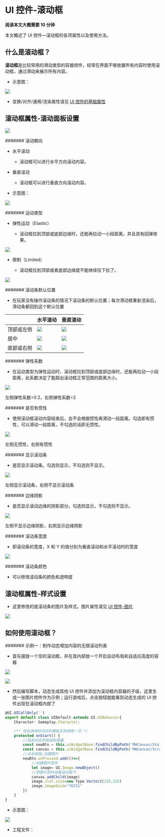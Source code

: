 # UI 控件-滚动框

**阅读本文大概需要 10 分钟**

本文概述了 UI 控件—滚动框的各项属性以及使用方法。

## 什么是**滚动框**？

**滚动框**是比较常用的滑动类型的容器控件，经常在界面不够放置所有内容时使用滚动框，通过滑动来展示所有内容。

- 示意图：

![](https://wstatic-a1.233leyuan.com/productdocs/static/boxcnOLK02sV1ecT9OtnS1rBPZz.gif)

- 变换/对齐/通用/渲染属性请见 [UI 控件的基础属性](https://docs.ark.online/UI/UIWidget-BaseProperties.html)

## 滚动框属性-滚动面板设置

![](https://wstatic-a1.233leyuan.com/productdocs/static/boxcnFun5JvW35J1Hs85yIxcMhe.png)

####### 滚动朝向

- 水平滚动

  - 滚动框可以进行水平方向滚动内容。
- 垂直滚动

  - 滚动框可以进行垂直方向滚动内容。
- 示意图：

![](https://wstatic-a1.233leyuan.com/productdocs/static/boxcnOlEWSSfXIN1LWDnwFIeuwh.gif)

####### 运动类型

- 弹性运动（Elastic）

  - 滚动框拉到顶部或底部边缘时，还能再拉动一小段距离，并且具有回弹效果。

![](https://wstatic-a1.233leyuan.com/productdocs/static/boxcnvYrx3qcx2WLUTEdsauIpnc.gif)

- 限制（Limited）

  - 滚动框拉到顶部或者底部边缘就不能继续往下拉了。

![](https://wstatic-a1.233leyuan.com/productdocs/static/boxcnlvV3CHJJfWiQ6dPhPVRMDf.gif)

####### 滚动条默认位置

- 在玩家没有操作滚动条的情况下滚动条的默认位置；每次滑动框重新渲染后，滑动条都回到这个默认位置

|            | 水平滚动                                    | 垂直滚动                                    |
| ---------- | ------------------------------------------- | ------------------------------------------- |
| 顶部或左侧 | ![](https://wstatic-a1.233leyuan.com/productdocs/static/boxcnebB9XJZ9YKl7d5jbcgqrcd.png) | ![](https://wstatic-a1.233leyuan.com/productdocs/static/boxcnjeLX8j5ZtKKHiy8OGrApRc.png) |
| 居中       | ![](https://wstatic-a1.233leyuan.com/productdocs/static/boxcnoqYG3QSXoBfbpIkOMnr8kh.png) | ![](https://wstatic-a1.233leyuan.com/productdocs/static/boxcndNbO45MMAln9Lsd5BowWmc.png) |
| 底部或右侧 | ![](https://wstatic-a1.233leyuan.com/productdocs/static/boxcnLzpmO9FQW9baQa4DS46cWb.png) | ![](https://wstatic-a1.233leyuan.com/productdocs/static/boxcnUNSPxFNIwvKIjGtBRiyGVe.png) |

####### 弹性系数

- 在运动类型为弹性运动时，滚动框拉到顶部或底部边缘时，还能再拉动一小段距离，此系数决定了能超出滚动框正常范围的距离大小。

![](https://wstatic-a1.233leyuan.com/productdocs/static/boxcnnxgGUBibsi4knIX0aY1Lrg.gif)

左侧弹性系数=0.2，右侧弹性系数=2

####### 是否有惯性

- 使用滚动框滚动内容结束后，会不会根据惯性再滑动一段距离。勾选即有惯性，可以滑动一段距离，不勾选的话即无惯性。

![](https://wstatic-a1.233leyuan.com/productdocs/static/boxcn0n3r8YpG49oJOn72KtjsGf.gif)

左侧无惯性，右侧有惯性

####### 显示滚动条

- 是否显示滚动条。勾选则显示，不勾选则不显示。

![](https://wstatic-a1.233leyuan.com/productdocs/static/boxcnBugWniVX8KOemAXagJLBJc.png)

左侧显示滚动条，右侧不显示滚动条

####### 边缘阴影

- 是否显示滚动边缘的阴影部分。勾选则显示，不勾选则不显示。

![](https://wstatic-a1.233leyuan.com/productdocs/static/boxcnBYWbgv7KmeCR5cwDZ9H04g.gif)

左侧不显示边缘阴影，右侧显示边缘阴影

####### 滚动条宽度

- 即滚动条的宽度，X 和 Y 的值分别为垂直滚动和水平滚动时的宽度

![](https://wstatic-a1.233leyuan.com/productdocs/static/boxcne1nkXy6uP3dknlFoMj5hHg.gif)

####### 滚动条颜色

- 可以修改滚动条的颜色和透明度

## 滚动框属性-样式设置

- 这里修改的是滚动条的图片及样式。图片属性请见 [UI 控件-图片](https://meta.feishu.cn/wiki/wikcnFg4z5zLX0puYIncTBIJGtf)

![](https://wstatic-a1.233leyuan.com/productdocs/static/boxcn4QjLI6cVQzLHcMgsy9UHAf.png)

## 如何使用滚动框？

####### 示例一：制作动态增加内容的无限滚动列表

- 首先摆放一个空的滚动框，并在其内部放一个开启自动布局和自适应高度的容器

![](https://wstatic-a1.233leyuan.com/productdocs/static/boxcnGHdy0MOpktpGpRFgrU8MqK.png)

![](https://wstatic-a1.233leyuan.com/productdocs/static/boxcnYp08CtOCzC0VcQJVk6cJmP.png)

- 然后编写脚本，动态生成其他 UI 控件并添加为滚动框内容器的子级，这里生成一张图片控件作为示例；运行游戏后，点击按钮就能看到动态生成的 UI 控件出现在滚动框内部了

```ts
@UI.UICallOnly('')
export default class UIDefault extends UI.UIBehavior{
    Character: Gameplay.Character;

    /** 仅在游戏时间对非模板实例调用一次 */
    protected onStart() { 
        //找到对应的按钮和容器
        const newBtn = this.uiWidgetBase.findChildByPath('MWCanvas/StaleButton') as UI.StaleButton
        const canvas = this.uiWidgetBase.findChildByPath('MWCanvas/ScrollBox/Canvas') as UI.Canvas
        //点击按钮,创建图片
        newBtn.onPressed.add(()=>{
            //创建图片控件
            let image= UI.Image.newObject()
            //把图片控件挂载滚动框下
            canvas.addChild(image)
            image.slot.size=new Type.Vector2(225,225)
            image.imageGuid="76721"
        })  
    }
}
```

- 示意图：

![](https://wstatic-a1.233leyuan.com/productdocs/static/boxcn8b9vo8R52rBLLp9iRw0ZLc.gif)

- 工程文件：
